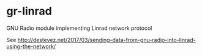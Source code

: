 # gr-linrad
GNU Radio module implementing Linrad network protocol

See http://destevez.net/2017/03/sending-data-from-gnu-radio-into-linrad-using-the-network/

